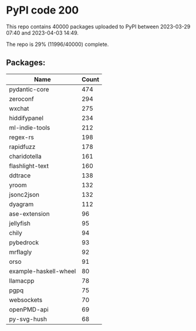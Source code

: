 # PyPI code 200

This repo contains 40000 packages uploaded to PyPI between 
2023-03-29 07:40 and 2023-04-03 14:49.

The repo is 29% (11996/40000) complete.

## Packages:

| Name  | Count |
| ----- | ----- |
| pydantic-core | 474 |
| zeroconf | 294 |
| wxchat | 275 |
| hiddifypanel | 234 |
| ml-indie-tools | 212 |
| regex-rs | 198 |
| rapidfuzz | 178 |
| charidotella | 161 |
| flashlight-text | 160 |
| ddtrace | 138 |
| yroom | 132 |
| jsonc2json | 132 |
| dyagram | 112 |
| ase-extension | 96 |
| jellyfish | 95 |
| chily | 94 |
| pybedrock | 93 |
| mrflagly | 92 |
| orso | 91 |
| example-haskell-wheel | 80 |
| llamacpp | 78 |
| pgpq | 75 |
| websockets | 70 |
| openPMD-api | 69 |
| py-svg-hush | 68 |


